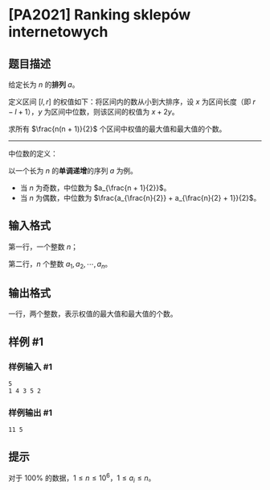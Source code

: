# [PA2021] Ranking sklepów internetowych

## 题目描述

给定长为 $n$ 的**排列** $a$。

定义区间 $[l, r]$ 的权值如下：将区间内的数从小到大排序，设 $x$ 为区间长度（即 $r - l + 1$），$y$ 为区间中位数，则该区间的权值为 $x + 2y$。

求所有 $\frac{n(n + 1)}{2}$ 个区间中权值的最大值和最大值的个数。

------------

中位数的定义：

以一个长为 $n$ 的**单调递增**的序列 $a$ 为例。

- 当 $n$ 为奇数，中位数为 $a_{\frac{n + 1}{2}}$。
- 当 $n$ 为偶数，中位数为 $\frac{a_{\frac{n}{2}} + a_{\frac{n}{2} + 1}}{2}$。

## 输入格式

第一行，一个整数 $n$；

第二行，$n$ 个整数 $a_1, a_2, \cdots, a_n$。

## 输出格式

一行，两个整数，表示权值的最大值和最大值的个数。

## 样例 #1

### 样例输入 #1
```
5
1 4 3 5 2
```

### 样例输出 #1

```
11 5
```

## 提示

对于 $100\%$ 的数据，$1 \leq n \leq 10^6$，$1 \leq a_i \leq n$。
